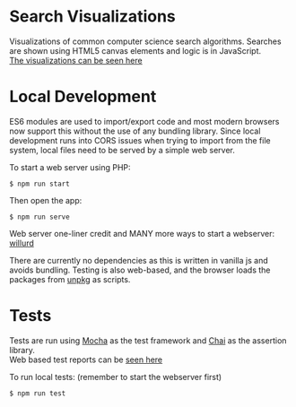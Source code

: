 # Search Visualizations
Visualizations of common computer science search algorithms. Searches are shown using HTML5 canvas elements and logic is in JavaScript.  
[The visualizations can be seen here](https://betterin30days.github.io/searchVisualizations/)

# Local Development
ES6 modules are used to import/export code and most modern browsers now support this without the use of any bundling library. Since local development runs into CORS issues when trying to import from the file system, local files need to be served by a simple web server.

To start a web server using PHP:
```shell
$ npm run start
```
Then open the app:
```shell
$ npm run serve
```
Web server one-liner credit and MANY more ways to start a webserver: [willurd](https://gist.github.com/willurd/5720255)

There are currently no dependencies as this is written in vanilla js and avoids bundling. Testing is also web-based, and the browser loads the packages from [unpkg](https://unpkg.com/#/) as scripts.

# Tests
Tests are run using [Mocha](https://mochajs.org/) as the test framework and [Chai](http://www.chaijs.com/) as the assertion library.  
Web based test reports can be [seen here](https://betterin30days.github.io/searchVisualizations/test/test.html)  

To run local tests: (remember to start the webserver first)
```shell
$ npm run test
```
